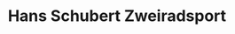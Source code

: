 ---
title: "Hans Schubert Zweiradsport"
url: /baltmannsweiler/hans-schubert-zweiradsport/
shop: Motorrad
---